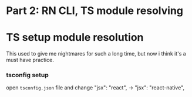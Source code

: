 # Part 2: RN CLI, TS module resolving

# TS setup module resolution
This used to give me nightmares for such a long time, but now i think it's a must have practice.<br>

### tsconfig setup
open `tsconfig.json` file and change "jsx": "react",  ->  "jsx": "react-native", 


